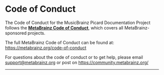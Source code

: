 # Code of Conduct

The Code of Conduct for the MusicBrainz Picard Documentation Project follows the **[MetaBrainz Code of Conduct](https://github.com/metabrainz/.github/blob/master/CODE_OF_CONDUCT.md)**, which covers all MetaBrainz-sponsored projects.

The full MetaBrainz Code of Conduct can be found at: https://metabrainz.org/code-of-conduct

For questions about the code of conduct or to get help, please email support@metabrainz.org or post on https://community.metabrainz.org/

----
